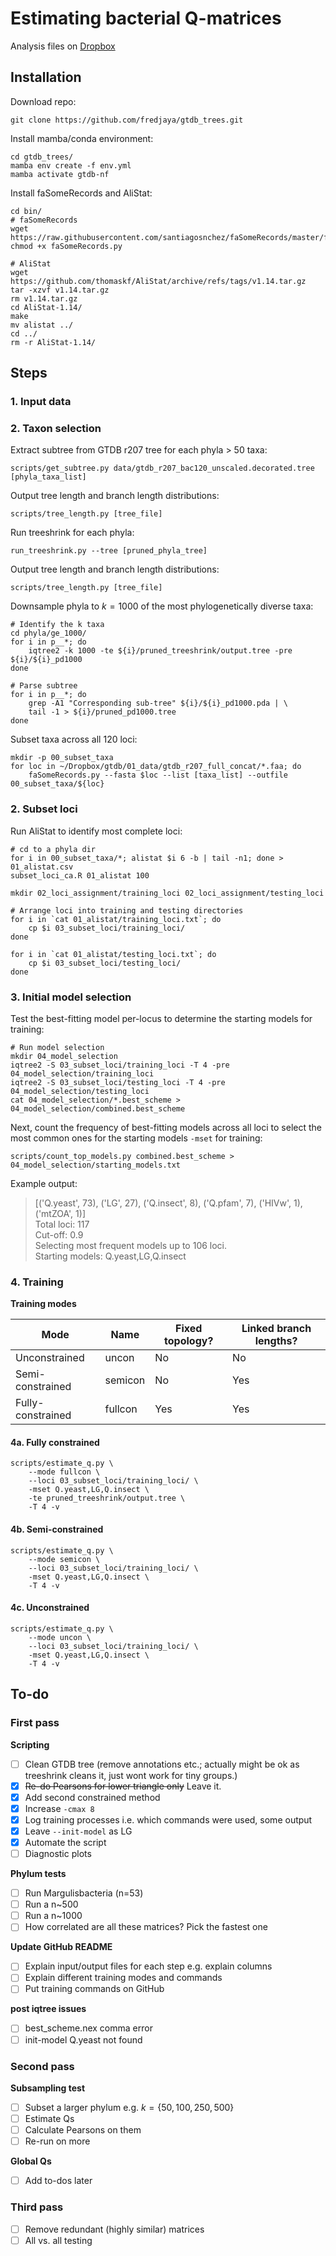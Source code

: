 # Estimating bacterial Q-matrices  

Analysis files on [Dropbox](https://www.dropbox.com/sh/pfsew90nisv8k1l/AADSdnqcUheiS44skXUtomr0a?dl=0)  

## Installation  

Download repo:  
```
git clone https://github.com/fredjaya/gtdb_trees.git
```  
Install mamba/conda environment:  
```
cd gtdb_trees/
mamba env create -f env.yml
mamba activate gtdb-nf
```

Install faSomeRecords and AliStat:

```
cd bin/ 
# faSomeRecords
wget https://raw.githubusercontent.com/santiagosnchez/faSomeRecords/master/faSomeRecords.py
chmod +x faSomeRecords.py

# AliStat
wget https://github.com/thomaskf/AliStat/archive/refs/tags/v1.14.tar.gz
tar -xzvf v1.14.tar.gz
rm v1.14.tar.gz
cd AliStat-1.14/
make
mv alistat ../
cd ../
rm -r AliStat-1.14/
```

## Steps  

### 1. Input data  

### 2. Taxon selection  

Extract subtree from GTDB r207 tree for each phyla > 50 taxa:  
```
scripts/get_subtree.py data/gtdb_r207_bac120_unscaled.decorated.tree [phyla_taxa_list]
```

Output tree length and branch length distributions:  
```
scripts/tree_length.py [tree_file]
```  

Run treeshrink for each phyla:
```
run_treeshrink.py --tree [pruned_phyla_tree]
```

Output tree length and branch length distributions:  
```
scripts/tree_length.py [tree_file]
```  

Downsample phyla to $k=1000$ of the most phylogenetically diverse taxa:  
```
# Identify the k taxa
cd phyla/ge_1000/
for i in p__*; do 
	iqtree2 -k 1000 -te ${i}/pruned_treeshrink/output.tree -pre ${i}/${i}_pd1000
done

# Parse subtree  
for i in p__*; do
	grep -A1 "Corresponding sub-tree" ${i}/${i}_pd1000.pda | \
	tail -1 > ${i}/pruned_pd1000.tree
done
```  

Subset taxa across all 120 loci:  
```
mkdir -p 00_subset_taxa
for loc in ~/Dropbox/gtdb/01_data/gtdb_r207_full_concat/*.faa; do
	faSomeRecords.py --fasta $loc --list [taxa_list] --outfile 00_subset_taxa/${loc}
```

### 2. Subset loci  
Run AliStat to identify most complete loci:  
```
# cd to a phyla dir  
for i in 00_subset_taxa/*; alistat $i 6 -b | tail -n1; done > 01_alistat.csv
subset_loci_ca.R 01_alistat 100

mkdir 02_loci_assignment/training_loci 02_loci_assignment/testing_loci

# Arrange loci into training and testing directories  
for i in `cat 01_alistat/training_loci.txt`; do 
	cp $i 03_subset_loci/training_loci/
done

for i in `cat 01_alistat/testing_loci.txt`; do 
	cp $i 03_subset_loci/testing_loci/
done
```

### 3. Initial model selection  

Test the best-fitting model per-locus to determine the starting models
for training:  
```
# Run model selection
mkdir 04_model_selection
iqtree2 -S 03_subset_loci/training_loci -T 4 -pre 04_model_selection/training_loci 
iqtree2 -S 03_subset_loci/testing_loci -T 4 -pre 04_model_selection/testing_loci   
cat 04_model_selection/*.best_scheme > 04_model_selection/combined.best_scheme
```  

Next, count the frequency of best-fitting models across all loci to select
the most common ones for the starting models `-mset` for training:  
```
scripts/count_top_models.py combined.best_scheme > 04_model_selection/starting_models.txt
```

Example output:  
> [('Q.yeast', 73), ('LG', 27), ('Q.insect', 8), ('Q.pfam', 7), ('HIVw', 1), ('mtZOA', 1)]  
> Total loci: 117  
> Cut-off: 0.9  
> Selecting most frequent models up to 106 loci.  
> Starting models: Q.yeast,LG,Q.insect  

### 4. Training  

**Training modes**  

| Mode              | Name    | Fixed topology? | Linked branch lengths? |
| ----------------- | ------- | --------------- | ---------------------- |
| Unconstrained     | uncon   | No              | No                     |
| Semi-constrained  | semicon | No              | Yes                    |
| Fully-constrained | fullcon | Yes             | Yes                    |

#### 4a. Fully constrained
```
scripts/estimate_q.py \ 
	--mode fullcon \
	--loci 03_subset_loci/training_loci/ \
	-mset Q.yeast,LG,Q.insect \
	-te pruned_treeshrink/output.tree \
	-T 4 -v
```

#### 4b. Semi-constrained  
```
scripts/estimate_q.py \ 
	--mode semicon \
	--loci 03_subset_loci/training_loci/ \
	-mset Q.yeast,LG,Q.insect \
	-T 4 -v
```

#### 4c. Unconstrained  
```
scripts/estimate_q.py \ 
	--mode uncon \
	--loci 03_subset_loci/training_loci/ \
	-mset Q.yeast,LG,Q.insect \
	-T 4 -v
```

## To-do  

### First pass  

**Scripting**  
- [ ] Clean GTDB tree (remove annotations etc.; actually might be ok as 
treeshrink cleans it, just wont work for tiny groups.)   
- [x] ~~Re-do Pearsons for lower triangle only~~ Leave it.  
- [x] Add second constrained method  
- [x] Increase `-cmax 8`  
- [x] Log training processes i.e. which commands were used, some output  
- [x] Leave `--init-model` as LG  
- [x] Automate the script
- [ ] Diagnostic plots  

**Phylum tests**
- [ ] Run Margulisbacteria (n=53)  
- [ ] Run a n~500  
- [ ] Run a n~1000  
- [ ] How correlated are all these matrices? Pick the fastest one  

**Update GitHub README**  
- [ ] Explain input/output files for each step e.g. explain columns  
- [ ] Explain  different training modes and commands  
- [ ] Put training commands on GitHub  

**post iqtree issues**  
- [ ] best_scheme.nex comma error  
- [ ] init-model Q.yeast not found  

### Second pass  
**Subsampling test**  
- [ ] Subset a larger phylum e.g. $k=\{50,100,250,500\}$  
- [ ] Estimate Qs  
- [ ] Calculate Pearsons on them  
- [ ] Re-run on more  

**Global Qs**  
- [ ] Add to-dos later  

### Third pass  
- [ ] Remove redundant (highly similar) matrices  
- [ ] All vs. all testing  
